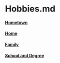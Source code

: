 # Hobbies.md
#### [Hometown](https://github.com/lukefisha/Hometown.md.git)
#### [Home](https://github.com/lukefisha/README.md.git)
#### [Family](https://github.com/lukefisha/Family.md.git)
#### [School and Degree](https://github.com/lukefisha/School.md.git)
